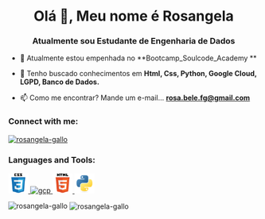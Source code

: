 <h1 align="center">Olá 👋, Meu nome é Rosangela</h1>
<h3 align="center">Atualmente sou Estudante de Engenharia de Dados</h3>

- 🔭 Atualmente estou empenhada no **Bootcamp_Soulcode_Academy **

- 🌱 Tenho buscado conhecimentos em **Html, Css, Python, Google Cloud, LGPD, Banco de Dados.**

- 📫 Como me encontrar? Mande um e-mail... **rosa.bele.fg@gmail.com**

<h3 align="left">Connect with me:</h3>
<p align="left">
<a href="https://linkedin.com/in/rosangela-gallo" target="blank"><img align="center" src="https://raw.githubusercontent.com/rahuldkjain/github-profile-readme-generator/master/src/images/icons/Social/linked-in-alt.svg" alt="rosangela-gallo" height="30" width="40" /></a>
</p>

<h3 align="left">Languages and Tools:</h3>
<p align="left"> <a href="https://www.w3schools.com/css/" target="_blank"> <img src="https://raw.githubusercontent.com/devicons/devicon/master/icons/css3/css3-original-wordmark.svg" alt="css3" width="40" height="40"/> </a> <a href="https://cloud.google.com" target="_blank"> <img src="https://www.vectorlogo.zone/logos/google_cloud/google_cloud-icon.svg" alt="gcp" width="40" height="40"/> </a> <a href="https://www.w3.org/html/" target="_blank"> <img src="https://raw.githubusercontent.com/devicons/devicon/master/icons/html5/html5-original-wordmark.svg" alt="html5" width="40" height="40"/> </a> <a href="https://www.python.org" target="_blank"> <img src="https://raw.githubusercontent.com/devicons/devicon/master/icons/python/python-original.svg" alt="python" width="40" height="40"/> </a> </p>

<p><img align="left" src="https://github-readme-stats.vercel.app/api/top-langs?username=rosangela-gallo&show_icons=true&locale=en&layout=compact" alt="rosangela-gallo" /></p>

<p>&nbsp;<img align="center" src="https://github-readme-stats.vercel.app/api?username=rosangela-gallo&show_icons=true&locale=en" alt="rosangela-gallo" /></p>




<!--
**Rosangela-Gallo/Rosangela-Gallo** is a ✨ _special_ ✨ repository because its `README.md` (this file) appears on your GitHub profile.

Here are some ideas to get you started:

- 🔭 I’m currently working on ...
- 🌱 I’m currently learning ...
- 👯 I’m looking to collaborate on ...
- 🤔 I’m looking for help with ...
- 💬 Ask me about ...
- 📫 How to reach me: ...
- 😄 Pronouns: ...
- ⚡ Fun fact: ...
-->
